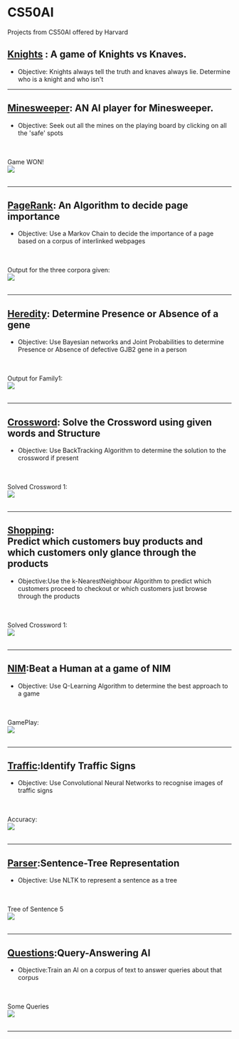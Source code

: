 # CS50AI
Projects from CS50AI offered by Harvard


<div id='KandK'>
  <h2><u>Knights</u> : A game of Knights vs Knaves.</h2> <ul><li>Objective: Knights always tell the truth and knaves always lie. Determine who is a knight and who isn't</li></ul>
</div>
<hr>


<div id='Minesweeper'>
  <h2><u>Minesweeper</u>: AN AI player for Minesweeper.</h2><ul><li>Objective: Seek out all the mines on the playing board by clicking on all the    'safe' spots </li></ul>
    <br><br>
    <div>Game WON!<br><img src='minesweeper/gameplay/Won.png'></div>
    <br>
</div>
<hr>


<div id='PageRank'>
  <h2><u>PageRank</u>: An Algorithm to decide page importance</h2><ul><li>Objective: Use a Markov Chain to decide the importance of a page based on a corpus of interlinked webpages</li></ul>
  <br><br>
  <div>Output for the three corpora given:<br><img src='pagerank/Output.png'></div>
  <br>
 </div>
 <hr>
 
 <h2><u>Heredity</u>: Determine Presence or Absence of a gene</h2><ul><li>Objective: Use Bayesian networks and Joint Probabilities to determine Presence or Absence of defective GJB2 gene in a person</li></ul>
  <br><br>
  <div>Output for Family1:<br><img src='heredity/Outputs/Family1.png'></div>
  <br>
 </div>
 <hr>
 
 <h2><u>Crossword</u>: Solve the Crossword using given words and Structure</h2><ul><li>Objective: Use BackTracking Algorithm to determine the solution to the crossword if present</li></ul>
  <br><br>
  <div>Solved Crossword 1:<br><img src='crossword/Outputs/Crossword 1/Crossword1.png'></div>
  <br>
 </div>
 <hr>
 
 <h2><u>Shopping</u>:<br>Predict which customers buy products and which customers only glance through the products</h2><ul><li>Objective:Use the k-NearestNeighbour Algorithm to predict which customers proceed to checkout or which customers just browse through the products</li></ul>
  <br><br>
  <div>Solved Crossword 1:<br><img src='shopping/Outputs/output.png'></div>
  <br>
 </div>
 <hr>
 
 
 <h2><u>NIM</u>:Beat a Human at a game of NIM</h2><ul><li>Objective: Use Q-Learning Algorithm to determine the best approach to a game </li></ul>
  <br><br>
  <div>GamePlay:<br><img src='nim/GamePlay/GamePlay_img.png'></div>
  <br>
 </div>
 <hr>
 
 <h2><u>Traffic</u>:Identify Traffic Signs</h2><ul><li>Objective: Use Convolutional Neural Networks to recognise images of traffic signs</li></ul>
  <br><br>
  <div>Accuracy:<br><img src='traffic/Outputs/10_Epoch_Train.png'></div>
  <br>
 </div>
 <hr>
 
 <h2><u>Parser</u>:Sentence-Tree Representation</h2><ul><li>Objective: Use NLTK to represent a sentence as a tree</li></ul>
  <br><br>
  <div>Tree of Sentence 5<br><img src='parser/Outputs/Terminal_Outputs/sentence_5.png'></div>
  <br>
 </div>
 <hr>
 
 <h2><u>Questions</u>:Query-Answering AI</h2><ul><li>Objective:Train an AI on a corpus of text to answer queries about that corpus</li></ul>
  <br><br>
  <div>Some Queries<br><img src='questions/Outputs/NB_NLP_RL.png'></div>
  <br>
 </div>
 <hr>
 
  
